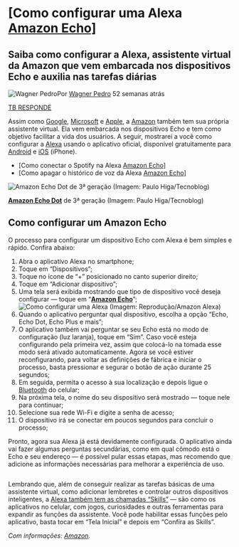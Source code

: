 # [Como configurar uma Alexa [Amazon Echo\]](https://tecnoblog.net/376567/como-configurar-uma-alexa-amazon-echo/)

## Saiba como configurar a Alexa, assistente virtual da Amazon que vem embarcada nos dispositivos Echo e auxilia nas tarefas diárias

![Wagner Pedro](https://tecnoblog.net/wp-content/uploads/2021/07/wagner-perfil-700x700.jpg)Por [Wagner Pedro](https://tecnoblog.net/author/wagnerpedro/)
52 semanas atrás

[TB RESPONDE](https://tecnoblog.net/editoria/tb-responde/)

Assim como [Google](https://tecnoblog.net/sobre/google/), [Microsoft](https://tecnoblog.net/sobre/microsoft/) e [Apple](https://tecnoblog.net/sobre/apple/), a [Amazon](https://tecnoblog.net/sobre/amazon/) também tem sua própria assistente virtual. Ela vem embarcada nos dispositivos Echo e tem como objetivo facilitar a vida dos usuários. A seguir, mostrarei a você como configurar a [Alexa](https://tecnoblog.net/295738/o-que-e-a-alexa-ou-melhor-quem-e/) usando o aplicativo oficial, disponível gratuitamente para [Android](https://play.google.com/store/apps/details?id=com.amazon.dee.app&hl=pt_BR) e [iOS](https://apps.apple.com/br/app/amazon-alexa/id944011620) (iPhone).

- [Como conectar o Spotify na Alexa [Amazon Echo\]](https://tecnoblog.net/357200/como-conectar-o-spotify-na-alexa-amazon-echo/)
- [Como apagar o histórico de voz da Alexa [Amazon Echo\]](https://tecnoblog.net/328400/como-apagar-o-historico-de-voz-da-alexa-amazon-echo/)

![Amazon Echo Dot de 3ª geração (Imagem: Paulo Higa/Tecnoblog)](https://tecnoblog.net/wp-content/uploads/2020/07/alexa-amazon-echo-dot-google-nest-mini-comparativo-10-700x394.jpg)

**[Amazon Echo Dot](https://tecnoblog.net/fwd/amzn.to/3bQcoeS)** de 3ª geração (Imagem: Paulo Higa/Tecnoblog)

## Como configurar um Amazon Echo

O processo para configurar um dispositivo Echo com Alexa é bem simples e rápido. Confira abaixo:

1. Abra o aplicativo Alexa no smartphone;
2. Toque em “Dispositivos”;
3. Toque no ícone de “+” posicionado no canto superior direito;
4. Toque em “Adicionar dispositivo”;
5. Uma tela será exibida mostrando que tipo de dispositivo você deseja configurar — toque em “**[Amazon Echo](https://tecnoblog.net/fwd/amzn.to/2TlDEeS)**”;
   ![Como configurar uma Alexa (Imagem: Reprodução/Amazon Alexa)](https://tecnoblog.net/wp-content/uploads/2020/10/configurar-alexa-1.jpg)
6. Quando o aplicativo perguntar qual dispositivo, escolha a opção “Echo, Echo Dot, Echo Plus e mais”;
7. O aplicativo também vai perguntar se seu Echo está no modo de configuração (luz laranja), toque em “Sim”. Caso você esteja configurando pela primeira vez, assim que colocá-lo na tomada esse modo será ativado automaticamente. Agora se você estiver reconfigurando, para voltar as definições de fábrica e iniciar o processo, basta pressionar e segurar o botão de ação durante 25 segundos;
8. Em seguida, permita o acesso à sua localização e depois ligue o [Bluetooth](https://tecnoblog.net/278962/o-que-e-bluetooth/) do celular;
9. Na próxima tela, o nome do seu dispositivo será mostrado — toque nele para continuar;
10. Selecione sua rede Wi-Fi e digite a senha de acesso;
11. O dispositivo irá se conectar em poucos segundos para concluir o processo;

Pronto, agora sua Alexa já está devidamente configurada. O aplicativo ainda vai fazer algumas perguntas secundárias, como em qual cômodo está o Echo e seu endereço — é possível pular essas etapas, mas recomendo que adicione as informações necessárias para melhorar a experiência de uso.

<iframe allow="autoplay; attribution-reporting 'src' https://cm.teads.tv" scrolling="no" title="vpaid-ui" frameborder="0" style="margin: 0px !important; padding: 0px !important; width: 0px !important; height: 0px !important; border: 0px !important; overflow: hidden !important; float: none !important;"></iframe>

Lembrando que, além de conseguir realizar as tarefas básicas de uma assistente virtual, como adicionar lembretes e controlar outros dispositivos inteligentes, a [Alexa também tem as chamadas “Skills”](https://tecnoblog.net/309855/como-adicionar-uma-skill-na-alexa/) — são como os aplicativos no celular, com jogos, curiosidades e outras ferramentas para expandir as funções da assistente. Você pode habilitar essas funções pelo aplicativo, basta tocar em “Tela Inicial” e depois em “Confira as Skills”.

*Com informações: [Amazon](https://www.amazon.com.br/gp/help/customer/display.html?ie=UTF8&nodeId=G4J44HJJTUC3GJPK).*